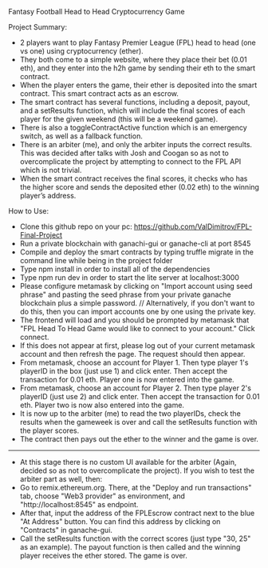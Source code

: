 Fantasy Football Head to Head Cryptocurrency Game

Project Summary: 
-	2 players want to play Fantasy Premier League (FPL) head to head (one vs one) using cryptocurrency (ether). 
-	They both come to a simple website, where they place their bet (0.01 eth), and they enter into the h2h game by sending their eth to the smart contract. 
-	When the player enters the game, their ether is deposited into the smart contract. This smart contract acts as an escrow. 
-	The smart contract has several functions, including a deposit, payout, and a setResults function, which will include the final scores of each player for the given weekend (this will be a weekend game).
-   There is also a toggleContractActive function which is an emergency switch, as well as a fallback function.
-	There is an arbiter (me), and only the arbiter inputs the correct results. This was decided after talks with Josh and Coogan so as not to overcomplicate the project by attempting to connect to the FPL API which is not trivial.
-	When the smart contract receives the final scores, it checks who has the higher score and sends the deposited ether (0.02 eth) to the winning player’s address.

How to Use:
-	Clone this github repo on your pc: https://github.com/ValDimitrov/FPL-Final-Project
-	Run a private blockchain with ganachi-gui or ganache-cli at port 8545
- 	Compile and deploy the smart contracts by typing truffle migrate in the command line while being in the project folder
-	Type npm install in order to install all of the dependencies
- 	Type npm run dev in order to start the lite server at localhost:3000
-	Please configure metamask by clicking on "Import account using seed phrase" and pasting the seed phrase from your private ganache blockchain plus a simple password. // Alternatively, if you don't want to do this, then you can import accounts one by one using the private key.
-	The frontend will load and you should be prompted by metamask that "FPL Head To Head Game would like to connect to your account." Click connect.
- 	If this does not appear at first, please log out of your current metamask account and then refresh the page. The request should then appear. 
-	From metamask, choose an account for Player 1. Then type player 1's playerID in the box (just use 1) and click enter. Then accept the transaction for 0.01 eth. Player one is now entered into the game.
- 	From metamask, choose an account for Player 2. Then type player 2's playerID (just use 2) and click enter. Then accept the transaction for 0.01 eth. Player two is now also entered into the game.
- 	It is now up to the arbiter (me) to read the two playerIDs, check the results when the gameweek is over and call the setResults function with the player scores. 
-	The contract then pays out the ether to the winner and the game is over.
---
- 	At this stage there is no custom UI available for the arbiter (Again, decided so as not to overcomplicate the project). If you wish to test the arbiter part as well, then:
- 	Go to remix.ethereum.org. There, at the "Deploy and run transactions" tab, choose "Web3 provider" as environment, and "http://localhost:8545" as endpoint.
-	After that, input the address of the FPLEscrow contract next to the blue "At Address" button. You can find this address by clicking on "Contracts" in ganache-gui.
-	Call the setResults function with the correct scores (just type "30, 25" as an example). The payout function is then called and the winning player receives the ether stored. The game is over.

